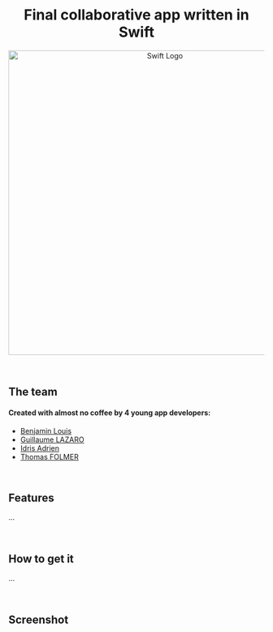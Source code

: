 <h1 align="center"> Final collaborative app written in Swift </h1>

<p align="center">
  <img src="https://developer.apple.com/swift/images/swift-og.png" alt="Swift Logo" width="600px" >
</p>
 <br>

<h2>The team</h2>
<h4>Created with almost no coffee by 4 young app developers:  </h4>
<ul>
  <li><a href="https://github.com/Saryx11"> Benjamin Louis </a></li> 
  <li><a href="https://github.com/DeltaHammerFest"> Guillaume LAZARO </a></li> 
  <li><a href="https://github.com/IdrisAd "> Idris Adrien </a></li> 
  <li><a href="https://github.com/Ailelame"> Thomas FOLMER  </a> </li> 
</ul>
<br>
<h2> Features </h2>

<p>...</p>
<br>
<h2>How to get it</h2>
<p>...</p>
<br>
<h2>Screenshot</h2>

